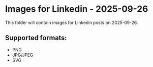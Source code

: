 # Images for Linkedin - 2025-09-26

This folder will contain images for Linkedin posts on 2025-09-26.

## Supported formats:
- PNG
- JPG/JPEG
- SVG
